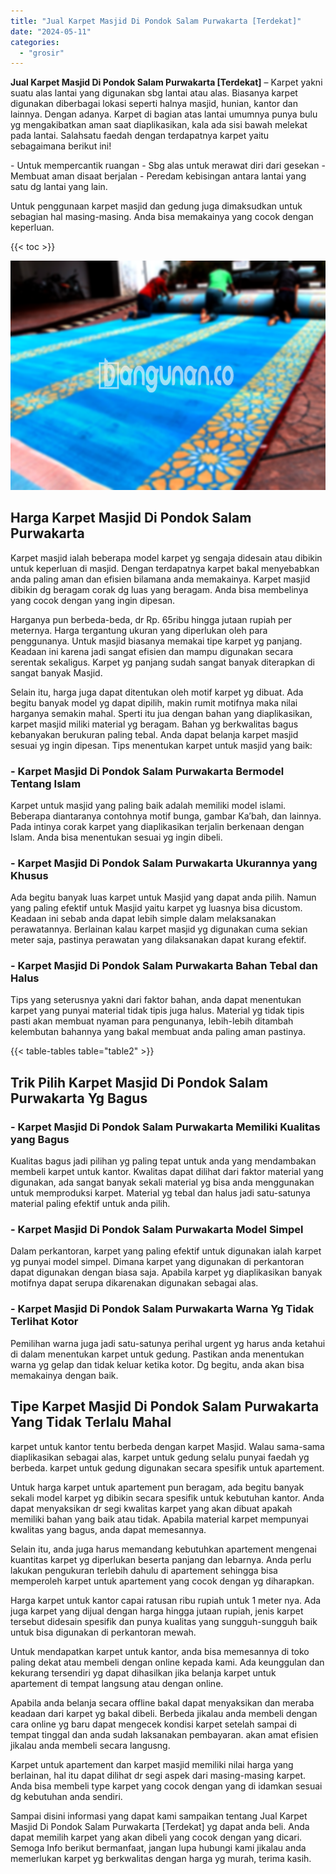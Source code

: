 ```yaml
---
title: "Jual Karpet Masjid Di Pondok Salam Purwakarta [Terdekat]"
date: "2024-05-11"
categories: 
  - "grosir"
---
```


**Jual Karpet Masjid Di Pondok Salam Purwakarta \[Terdekat\]** – Karpet yakni suatu alas lantai yang digunakan sbg lantai atau alas. Biasanya karpet digunakan diberbagai lokasi seperti halnya masjid, hunian, kantor dan lainnya. Dengan adanya. Karpet di bagian atas lantai umumnya punya bulu yg mengakibatkan aman saat diaplikasikan, kala ada sisi bawah melekat pada lantai. Salahsatu faedah dengan terdapatnya karpet yaitu sebagaimana berikut ini!

\- Untuk mempercantik ruangan - Sbg alas untuk merawat diri dari gesekan - Membuat aman disaat berjalan - Peredam kebisingan antara lantai yang satu dg lantai yang lain.

Untuk penggunaan karpet masjid dan gedung juga dimaksudkan untuk sebagian hal masing-masing. Anda bisa memakainya yang cocok dengan keperluan.

{{< toc >}}

![Jual Karpet Masjid Di Pondok Salam Purwakarta [Terdekat]](/images/grosir-karpet-murah-32.png)

## Harga Karpet Masjid Di Pondok Salam Purwakarta

Karpet masjid ialah beberapa model karpet yg sengaja didesain atau dibikin untuk keperluan di masjid. Dengan terdapatnya karpet bakal menyebabkan anda paling aman dan efisien bilamana anda memakainya. Karpet masjid dibikin dg beragam corak dg luas yang beragam. Anda bisa membelinya yang cocok dengan yang ingin dipesan.

Harganya pun berbeda-beda, dr Rp. 65ribu hingga jutaan rupiah per meternya. Harga tergantung ukuran yang diperlukan oleh para penggunanya. Untuk masjid biasanya memakai tipe karpet yg panjang. Keadaan ini karena jadi sangat efisien dan mampu digunakan secara serentak sekaligus. Karpet yg panjang sudah sangat banyak diterapkan di sangat banyak Masjid.

Selain itu, harga juga dapat ditentukan oleh motif karpet yg dibuat. Ada begitu banyak model yg dapat dipilih, makin rumit motifnya maka nilai harganya semakin mahal. Sperti itu jua dengan bahan yang diaplikasikan, karpet masjid miliki material yg beragam. Bahan yg berkwalitas bagus kebanyakan berukuran paling tebal. Anda dapat belanja karpet masjid sesuai yg ingin dipesan. Tips menentukan karpet untuk masjid yang baik:

### \- Karpet Masjid Di Pondok Salam Purwakarta Bermodel Tentang Islam

Karpet untuk masjid yang paling baik adalah memiliki model islami. Beberapa diantaranya contohnya motif bunga, gambar Ka’bah, dan lainnya. Pada intinya corak karpet yang diaplikasikan terjalin berkenaan dengan Islam. Anda bisa menentukan sesuai yg ingin dibeli.

### \- Karpet Masjid Di Pondok Salam Purwakarta Ukurannya yang Khusus

Ada begitu banyak luas karpet untuk Masjid yang dapat anda pilih. Namun yang paling efektif untuk Masjid yaitu karpet yg luasnya bisa dicustom. Keadaan ini sebab anda dapat lebih simple dalam melaksanakan perawatannya. Berlainan kalau karpet masjid yg digunakan cuma sekian meter saja, pastinya perawatan yang dilaksanakan dapat kurang efektif.

### \- Karpet Masjid Di Pondok Salam Purwakarta Bahan Tebal dan Halus

Tips yang seterusnya yakni dari faktor bahan, anda dapat menentukan karpet yang punyai material tidak tipis juga halus. Material yg tidak tipis pasti akan membuat nyaman para pengunanya, lebih-lebih ditambah kelembutan bahannya yang bakal membuat anda paling aman pastinya.

{{< table-tables table="table2" >}}

## Trik Pilih Karpet Masjid Di Pondok Salam Purwakarta Yg Bagus

### \- Karpet Masjid Di Pondok Salam Purwakarta Memiliki Kualitas yang Bagus

Kualitas bagus jadi pilihan yg paling tepat untuk anda yang mendambakan membeli karpet untuk kantor. Kwalitas dapat dilihat dari faktor material yang digunakan, ada sangat banyak sekali material yg bisa anda menggunakan untuk memproduksi karpet. Material yg tebal dan halus jadi satu-satunya material paling efektif untuk anda pilih.

### \- Karpet Masjid Di Pondok Salam Purwakarta Model Simpel

Dalam perkantoran, karpet yang paling efektif untuk digunakan ialah karpet yg punyai model simpel. Dimana karpet yang digunakan di perkantoran dapat digunakan dengan biasa saja. Apabila karpet yg diaplikasikan banyak motifnya dapat serupa dikarenakan digunakan sebagai alas.

### \- Karpet Masjid Di Pondok Salam Purwakarta Warna Yg Tidak Terlihat Kotor

Pemilihan warna juga jadi satu-satunya perihal urgent yg harus anda ketahui di dalam menentukan karpet untuk gedung. Pastikan anda menentukan warna yg gelap dan tidak keluar ketika kotor. Dg begitu, anda akan bisa memakainya dengan baik.

## Tipe Karpet Masjid Di Pondok Salam Purwakarta Yang Tidak Terlalu Mahal

karpet untuk kantor tentu berbeda dengan karpet Masjid. Walau sama-sama diaplikasikan sebagai alas, karpet untuk gedung selalu punyai faedah yg berbeda. karpet untuk gedung digunakan secara spesifik untuk apartement.

Untuk harga karpet untuk apartement pun beragam, ada begitu banyak sekali model karpet yg dibikin secara spesifik untuk kebutuhan kantor. Anda dapat menyaksikan dr segi kwalitas karpet yang akan dibuat apakah memiliki bahan yang baik atau tidak. Apabila material karpet mempunyai kwalitas yang bagus, anda dapat memesannya.

Selain itu, anda juga harus memandang kebutuhkan apartement mengenai kuantitas karpet yg diperlukan beserta panjang dan lebarnya. Anda perlu lakukan pengukuran terlebih dahulu di apartement sehingga bisa memperoleh karpet untuk apartement yang cocok dengan yg diharapkan.

Harga karpet untuk kantor capai ratusan ribu rupiah untuk 1 meter nya. Ada juga karpet yang dijual dengan harga hingga jutaan rupiah, jenis karpet tersebut didesain spesifik dan punya kualitas yang sungguh-sungguh baik untuk bisa digunakan di perkantoran mewah.

Untuk mendapatkan karpet untuk kantor, anda bisa memesannya di toko paling dekat atau membeli dengan online kepada kami. Ada keunggulan dan kekurang tersendiri yg dapat dihasilkan jika belanja karpet untuk apartement di tempat langsung atau dengan online.

Apabila anda belanja secara offline bakal dapat menyaksikan dan meraba keadaan dari karpet yg bakal dibeli. Berbeda jikalau anda membeli dengan cara online yg baru dapat mengecek kondisi karpet setelah sampai di tempat tinggal dan anda sudah laksanakan pembayaran. akan amat efisien jikalau anda membeli secara langusng.

Karpet untuk apartement dan karpet masjid memiliki nilai harga yang berlainan, hal itu dapat dilihat dr segi aspek dari masing-masing karpet. Anda bisa membeli type karpet yang cocok dengan yang di idamkan sesuai dg kebutuhan anda sendiri.

Sampai disini informasi yang dapat kami sampaikan tentang Jual Karpet Masjid Di Pondok Salam Purwakarta \[Terdekat\] yg dapat anda beli. Anda dapat memilih karpet yang akan dibeli yang cocok dengan yang dicari. Semoga Info berikut bermanfaat, jangan lupa hubungi kami jikalau anda memerlukan karpet yg berkwalitas dengan harga yg murah, terima kasih.
